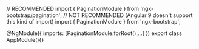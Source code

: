 // RECOMMENDED
import { PaginationModule } from 'ngx-bootstrap/pagination';
// NOT RECOMMENDED (Angular 9 doesn't support this kind of import)
import { PaginationModule } from 'ngx-bootstrap';

@NgModule({
  imports: [PaginationModule.forRoot(),...]
})
export class AppModule(){}

